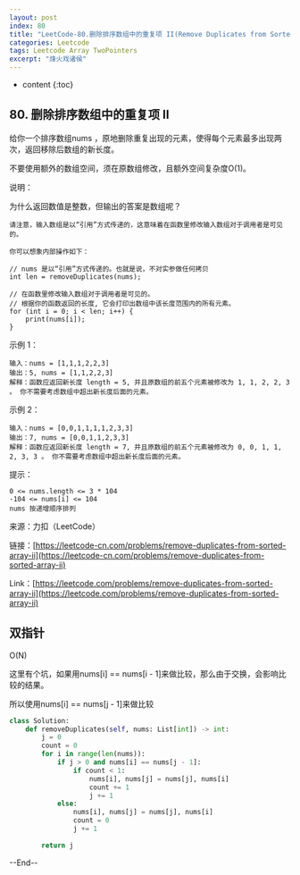 ```yaml
---
layout: post
index: 80
title: "LeetCode-80.删除排序数组中的重复项 II(Remove Duplicates from Sorted Array II)"
categories: Leetcode
tags: Leetcode Array TwoPointers
excerpt: "烽火戏诸侯"
---
```


* content
{:toc}

## 80. 删除排序数组中的重复项 II

给你一个排序数组nums ，原地删除重复出现的元素，使得每个元素最多出现两次，返回移除后数组的新长度。

不要使用额外的数组空间，须在原数组修改​，且额外空间复杂度O(1)。

说明：

为什么返回数值是整数，但输出的答案是数组呢？

```
请注意，输入数组是以“引用”方式传递的，这意味着在函数里修改输入数组对于调用者是可见的。

你可以想象内部操作如下：

// nums 是以“引用”方式传递的。也就是说，不对实参做任何拷贝
int len = removeDuplicates(nums);

// 在函数里修改输入数组对于调用者是可见的。
// 根据你的函数返回的长度, 它会打印出数组中该长度范围内的所有元素。
for (int i = 0; i < len; i++) {
    print(nums[i]);
}
```

示例 1：

```
输入：nums = [1,1,1,2,2,3]
输出：5, nums = [1,1,2,2,3]
解释：函数应返回新长度 length = 5, 并且原数组的前五个元素被修改为 1, 1, 2, 2, 3 。 你不需要考虑数组中超出新长度后面的元素。
```

示例 2：

```
输入：nums = [0,0,1,1,1,1,2,3,3]
输出：7, nums = [0,0,1,1,2,3,3]
解释：函数应返回新长度 length = 7, 并且原数组的前五个元素被修改为 0, 0, 1, 1, 2, 3, 3 。 你不需要考虑数组中超出新长度后面的元素。
```

提示：

```
0 <= nums.length <= 3 * 104
-104 <= nums[i] <= 104
nums 按递增顺序排列
```

来源：力扣（LeetCode）

链接：[https://leetcode-cn.com/problems/remove-duplicates-from-sorted-array-ii](https://leetcode-cn.com/problems/remove-duplicates-from-sorted-array-ii)

Link：[https://leetcode.com/problems/remove-duplicates-from-sorted-array-ii](https://leetcode.com/problems/remove-duplicates-from-sorted-array-ii)


## 双指针

O(N)

这里有个坑，如果用nums[i] == nums[i - 1]来做比较，那么由于交换，会影响比较的结果。

所以使用nums[i] == nums[j - 1]来做比较

```python
class Solution:
    def removeDuplicates(self, nums: List[int]) -> int:
        j = 0
        count = 0
        for i in range(len(nums)):
            if j > 0 and nums[i] == nums[j - 1]:
                if count < 1:
                    nums[i], nums[j] = nums[j], nums[i]
                    count += 1
                    j += 1
            else:
                nums[i], nums[j] = nums[j], nums[i]
                count = 0
                j += 1
        
        return j
```


--End--
